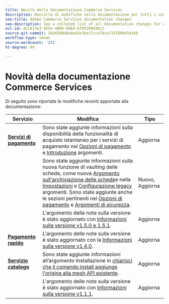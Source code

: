 ```yaml
---
title: Novità della documentazione Commerce Services
description: Raccolta di modifiche nella documentazione per tutti i servizi Commerce
seo-title: Adobe Commerce Services documentation changes
seo-description: See a collated list of all documentation changes for Adobe Commerce Services and integration services.
exl-id: dcc613e3-955e-4006-9984-bf05289d3bc1
source-git-commit: 1b56588d6a4ed2e3be17cce7bca7337690d1b169
workflow-type: tm+mt
source-wordcount: '251'
ht-degree: 0%

---
```


# Novità della documentazione Commerce Services

Di seguito sono riportate le modifiche recenti apportate alla documentazione:

| Servizio | Modifica | Tipo |
|  ---  |  ---  |  ---  |
| [**Servizi di pagamento**](https://experienceleague.adobe.com/docs/commerce-merchant-services/payment-services/guide-overview.html) | Sono state aggiunte informazioni sulla disponibilità della funzionalità di acquisto istantaneo per i servizi di pagamento nel [Opzioni di pagamento](https://experienceleague.adobe.com/docs/commerce-merchant-services/payment-services/payments-checkout/payments-options.html#credit-card-fields) e [Introduzione](https://experienceleague.adobe.com/docs/commerce-merchant-services/payment-services/overview.html#features) argomenti.<!--integration branch --> | Aggiorna |
|  | Sono state aggiunte informazioni sulla nuova funzione di vaulting delle schede, come nuova [Argomento sull&#39;archiviazione delle schede](https://experienceleague.adobe.com/docs/commerce-merchant-services/payment-services/payments-checkout/vaulting.html#payments-checkout)e nella [Impostazioni](https://experienceleague.adobe.com/docs/commerce-merchant-services/payment-services/configure/settings.html#card-vaulting) e [Configurazione legacy](https://experienceleague.adobe.com/docs/commerce-merchant-services/payment-services/configure/configure-admin.html#configure-credit-card-fields) argomenti. Sono state aggiunte anche le sezioni pertinenti nel [Opzioni di pagamento](https://experienceleague.adobe.com/docs/commerce-merchant-services/payment-services/payments-checkout/payments-options.html#credit-card-vaulting) e [Argomenti di sicurezza](https://experienceleague.adobe.com/docs/commerce-merchant-services/payment-services/security.html#card-vaulting). | Nuovo, Aggiorna |
|  | L&#39;argomento delle note sulla versione è stato aggiornato con [Informazioni sulla versione v1.5.0 e 1.5.1](https://experienceleague.adobe.com/docs/commerce-merchant-services/payment-services/release-notes.html#v1.5.1). | Aggiorna |
| [**Pagamento rapido**](https://experienceleague.adobe.com/docs/commerce-merchant-services/quick-checkout/overview.html) | L&#39;argomento delle note sulla versione è stato aggiornato con la [Informazioni sulla versione v1.4.0](https://experienceleague.adobe.com/docs/commerce-merchant-services/quick-checkout/release-notes.html?lang=en#v1.4.0).<!-- BOLT-480 --> | Aggiorna |
| [**Servizio catalogo**](https://experienceleague.adobe.com/docs/commerce-merchant-services/quick-checkout/overview.html) | Sono state aggiunte informazioni all’argomento Installazione in [chiarisci che il comando install aggiunge l&#39;origine alla mesh API esistente](https://experienceleague.adobe.com/docs/commerce-merchant-services/catalog-service/installation.html#configure-catalog-export).<!-- xx --> | Aggiorna |
|  | L&#39;argomento delle note sulla versione è stato aggiornato con [Informazioni sulla versione v1.1.1](https://experienceleague.adobe.com/docs/commerce-merchant-services/catalog-service/release-notes.html#v1.1-release). | Aggiorna |
